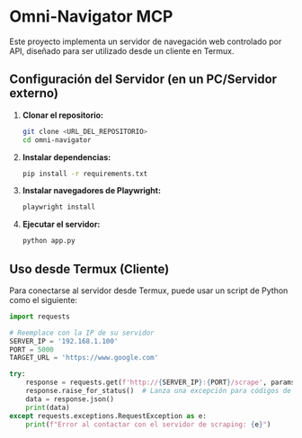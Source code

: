
# Omni-Navigator MCP

Este proyecto implementa un servidor de navegación web controlado por API, diseñado para ser utilizado desde un cliente en Termux.

## Configuración del Servidor (en un PC/Servidor externo)

1.  **Clonar el repositorio:**
    ```bash
    git clone <URL_DEL_REPOSITORIO>
    cd omni-navigator
    ```

2.  **Instalar dependencias:**
    ```bash
    pip install -r requirements.txt
    ```

3.  **Instalar navegadores de Playwright:**
    ```bash
    playwright install
    ```

4.  **Ejecutar el servidor:**
    ```bash
    python app.py
    ```

## Uso desde Termux (Cliente)

Para conectarse al servidor desde Termux, puede usar un script de Python como el siguiente:

```python
import requests

# Reemplace con la IP de su servidor
SERVER_IP = '192.168.1.100' 
PORT = 5000
TARGET_URL = 'https://www.google.com'

try:
    response = requests.get(f'http://{SERVER_IP}:{PORT}/scrape', params={'url': TARGET_URL})
    response.raise_for_status()  # Lanza una excepción para códigos de error HTTP
    data = response.json()
    print(data)
except requests.exceptions.RequestException as e:
    print(f"Error al contactar con el servidor de scraping: {e}")
```

